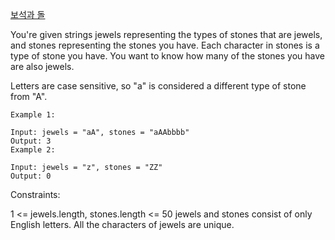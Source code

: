 [보석과 돌](https://leetcode.com/problems/jewels-and-stones/) 

You're given strings jewels representing the types of stones that are jewels, and stones representing the stones you have. Each character in stones is a type of stone you have. You want to know how many of the stones you have are also jewels.

Letters are case sensitive, so "a" is considered a different type of stone from "A".


```
Example 1:

Input: jewels = "aA", stones = "aAAbbbb"
Output: 3
Example 2:

Input: jewels = "z", stones = "ZZ"
Output: 0

```
Constraints:

1 <= jewels.length, stones.length <= 50
jewels and stones consist of only English letters.
All the characters of jewels are unique.

